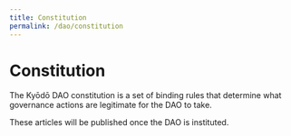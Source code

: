 ```yaml
---
title: Constitution
permalink: /dao/constitution
---
```


# Constitution

The Kyōdō DAO constitution is a set of binding rules that determine what governance actions are legitimate for the DAO to take.

These articles will be published once the DAO is instituted.
